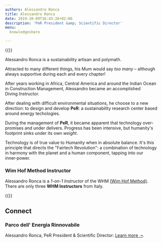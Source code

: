 ```yaml
---
authors: Alessandro Ronca
title: Alessandro Ronca
date: 2019-10-09T16:43:26+02:00
description: 'PeR President &amp; Scientific Director'
menu:
  knowledgeshare

---
```




{{<flickity src="/img/alessandro-ronca-05-x2.jpg" src-small="/img/alessandro-ronca-05-x1.jpg" title="Alessandro discusses PeR, Umbria" color="" selectCell="flkty.selectCell( value, isWrapped, isInstant )" >}}

<!--{{<flickity src="/img/alessandro-ronca-05-x1b.jpg" title="" color="transparent" selectCell="flkty.selectCell( value, isWrapped, isInstant )" >}}
-->

Alessandro Ronca is a sustainability artisan and polymath. 

Attracted to many different things, his Mum would say _too many_ – although always supportive during each and every&nbsp;chapter!

After years working in Africa, Central America and around the Indian Ocean in Construction Management, Alessandro became an accomplished Diving&nbsp;Instructor.

After dealing with difficult environmental situations, he choose to a new direction: to design and develop **PeR**: a sustainability research center based around energy&nbsp;techologies.

During the management of **PeR**, it became apparent <!--to Alessandro -->that technology over-promises and under&nbsp;delivers. Progress has been intensive, but humanity's footprint sinks under its own _weight_.

Technology is of true value to Humanity when in absolute&nbsp;balance. It's this principle that directs the "Fairtech Revolution": a combination of technology in harmony with the planet and a human component, tapping into our inner&#8209;power.


<!--Alessandro Ronca a co-founder and the President of **PeR**, a _Sustainability Research Center_ in Italy. After years developing Africa and other states with difficult environmental situations, he has dedicated himself to new energetic techologies. By establishing **Parco dell' Energia Rinnovabile**, his goal has been to pursue and spread a sustainable, self-sufficient life-style.-->

### Wim Hof Method Instructor

Alessandro Ronca is a _1-on-1 Instructor_ of the WHM [(Wim Hof Method)](https://www.wimhofmethod.com/instructors/europe
). There are only three **WHM Instructors** from Italy.

{{<flickity src="/img/whma-certificate-alessandro-ronca-x2.jpg" src-small="/img/whma-certificate-alessandro-ronca-x1.jpg" title="" color="transparent" selectCell="flkty.selectCell( value, isWrapped, isInstant )" >}}

## Connect
### Parco dell' Energia&nbsp;Rinnovabile

Alessandro Ronca, PeR President &amp; Scientific&nbsp;Director: [Learn more &#x279D;](https://per.umbria.it/).
